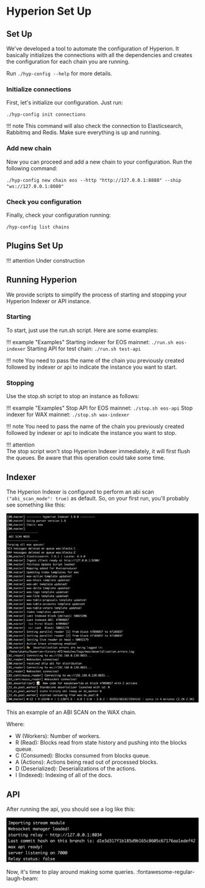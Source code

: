 # Hyperion Set Up

## Set Up

We've developed a tool to automate the configuration of Hyperion. It basically initializes the connections with all the
dependencies and creates the configuration for each chain you are running.

Run `./hyp-config --help` for more details.

### Initialize connections

First, let's initialize our configuration. Just run:

```
./hyp-config init connections
```

!!! note
    This command will also check the connection to Elasticsearch, Rabbitmq and Redis. Make sure everything is up and
    running.

### Add new chain

Now you can proceed and add a new chain to your configuration. Run the following command:

```
./hyp-config new chain eos --http "http://127.0.0.1:8888" --ship "ws://127.0.0.1:8080"
```

### Check you configuration

Finally, check your configuration running:

```
/hyp-config list chains
```

## Plugins Set Up

!!! attention
    Under construction

## Running Hyperion

We provide scripts to simplify the process of starting and stopping your Hyperion Indexer or API instance.

### Starting

To start, just use the run.sh script. Here are some examples:

!!! example "Examples"
    Starting indexer for EOS mainnet:
    ```
    ./run.sh eos-indexer
    ```
    Starting API for test chain:
    ```
    ./run.sh test-api
    ```

!!! note
    You need to pass the name of the chain you previously created followed by indexer or api to indicate the instance
    you want to start.

### Stopping

Use the stop.sh script to stop an instance as follows:

!!! example "Examples"
    Stop API for EOS mainnet:
    ```
    ./stop.sh eos-api
    ```
    Stop indexer for WAX mainnet:
    ```
    ./stop.sh wax-indexer
    ```

!!! note
    You need to pass the name of the chain you previously created followed by indexer or api to indicate the instance
    you want to stop.

!!! attention  
    The stop script won't stop Hyperion Indexer immediately, it will first flush the queues. Be aware that this
    operation could take some time.

## Indexer
The Hyperion Indexer is configured to perform an abi scan `("abi_scan_mode": true)` as default. So, on your first run,
you'll probably see something like this:

[![indexer](../assets/img/indexer.png)](../assets/img/indexer.png)

This an example of an ABI SCAN on the WAX chain.

Where:

  - W (Workers): Number of workers.
  - R (Read): Blocks read from state history and pushing into the blocks queue.
  - C (Consumed): Blocks consumed from blocks queue.
  - A (Actions): Actions being read out of processed blocks.
  - D (Deserialized): Deserializations of the actions.
  - I (Indexed): Indexing of all of the docs.


## API
After running the api, you should see a log like this:

 [![api](../assets/img/api.png)](../assets/img/api.png)

Now, it's time to play around making some queries. :fontawesome-regular-laugh-beam:
